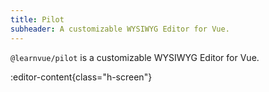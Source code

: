 ```yaml
---
title: Pilot
subheader: A customizable WYSIWYG Editor for Vue.
---
```


`@learnvue/pilot` is a customizable WYSIWYG Editor for Vue.

:editor-content{class="h-screen"}
